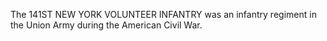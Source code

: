 The 141ST NEW YORK VOLUNTEER INFANTRY was an infantry regiment in the Union Army during the American Civil War.
